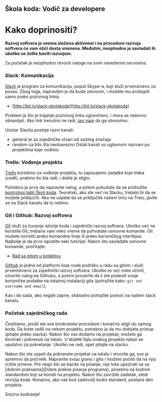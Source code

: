## Škola koda: Vodič za developere
# Kako doprinositi?

**Razvoj softvera je veoma složena aktivnost i na procedure razvoja softvera će vam otići dosta vremena. Međutim, neophodno je savladati ih ukoliko se želite baviti razvojem.**

Za početak je neophodno otvoriti naloge na svim navedenim servisima.

### Slack: Komunikacija

[Slack](https://slack.com/) je program za komunikaciju, poput Skype-a, koji služi prvenstveno za posao. Zbog toga, napravljen je da bude zatvoren, i možete mu pristupiti samo preko pozivnog linka: 

- [http://bit.ly/slack-skolakoda](http://bit.ly/slack-skolakoda)

Problem je što je trajanje pozivnog linka ograničeno, i mora se redovno obnavljati. Ako link trenutno ne radi, [javi nam](https://skolakoda.org/kontakt) da ga obnovimo.

Unutar Slacka postoje razni kanali:
- general je za zajedničke stvari od opšteg značaja 
- random za bilo šta neobavezno
Ostali kanali su uglavnom nazvani po projektima koje vodimo.

### Trello: Vođenje projekta

[Trello](http://trello.com/) koristimo za vođenje projekta, tu zapisujemo zadatke koje treba uraditi, pratimo ko šta radi, i dokle je stiglo.

Potrebno je prvo da napravite nalog, a potom pokušate da se pridružite [kontrolnoj tabli Školi koda](https://trello.com/skolakoda). Teoretski, ako ste već na Slacku, trebalo bi da se možete priključiti. Ako ne uspete da se priključite našem timu na Trelu, javite se na Slack kanalu da to rešimo.

### Git i Github: Razvoj softvera

[Git](https://git-scm.com/downloads) služi za čuvanje istorije koda i zajednički razvoj softvera. Ukoliko već ne koristite Git, trebaće vam neko vreme da pohvatate osnovne komande. Git možete koristiti preko komandne linije ili preko korisničkog interfejsa. Najbolje je da prvo ispratite neki tutorijal. Nakon što savladate osnovne komande, pročitajte:

- [Rad sa gitom u kolektivu](https://skolakoda.org/rad-sa-gitom)

[Github](http://github.com/) je jedna od platformi koje nude podršku u radu sa gitom i služi prventstveno za zajednički razvoj softvera. Ukoliko to već niste učinili, otvorite nalog na Githubu, a potom proverite da li ste podesili svoje korisničke podatke na lokalnoj instalaciji gita (potražite kako: `git set username and email`).

Kao i do sada, ako negde zapne, slobodno potražite pomoć na našem slack kanalu.

### Početak zajedničkog rada

Čestitamo, prošli ste sve birokratske procedure i konačno stigli do samog koda. Da biste radili na nekom projektu, potrebno je da mu dobijete pristup (pitajte preko slacka). Nakon što vas dodamo na projekat, možete ga klonirati i pokrenuti na lokalu. U `README` fajlu svakog projekta nalazi se uputstvo za pokretanje. Ukoliko ne radi, opet pitajte na slacku.

Nakon što ste uspeli da pokrenete projekat na lokalu i otvorite ga, sve je spremno da počnete. Napravite svoju granu i gitu i možete početi da na njoj vršite izmene. Pre nego što se bacite na pisanje, nije loše upoznati se sa [dobrim praksama](Dobre prakse pisanja programa), posebno sa kodnim standardom koji se koristi na projektu. Nakon što završite zadatak, sledi revizija koda. Konačno, ako vaš kod zadovolji kodni standard, postaće deo projekta.

Srećno kodiranje!
